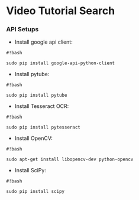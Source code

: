 # Video Tutorial Search

### API Setups
* Install google api client: 
```
#!bash

sudo pip install google-api-python-client
```
* Install pytube: 
```
#!bash

sudo pip install pytube
```

* Install Tesseract OCR: 
```
#!bash

sudo pip install pytesseract

```
* Install OpenCV: 
```
#!bash

sudo apt-get install libopencv-dev python-opencv
```
* Install SciPy: 
```
#!bash

sudo pip install scipy
```